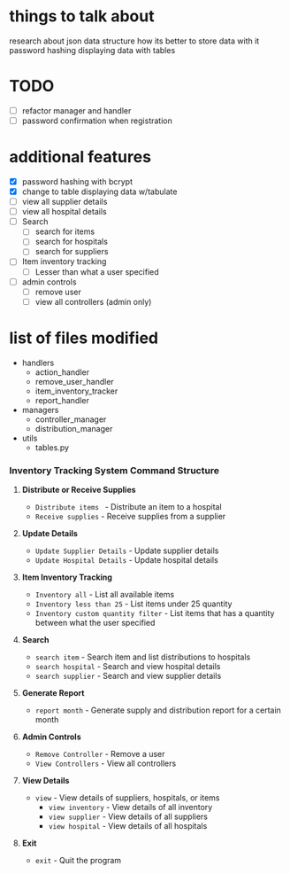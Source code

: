 
# things to talk about
research about json data structure how its better to store data with it
password hashing
displaying data with tables

# TODO 
- [ ] refactor manager and handler
- [ ] password confirmation when registration

# additional features
- [x] password hashing with bcrypt
- [x] change to table displaying data w/tabulate
- [ ] view all supplier details
- [ ] view all hospital details
- [ ] Search
  - [ ] search for items
  - [ ] search for hospitals
  - [ ] search for suppliers
- [ ] Item inventory tracking
  - [ ] Lesser than what a user specified
- [ ] admin controls
  - [ ] remove user
  - [ ] view all controllers (admin only)

# list of files modified
- handlers
  - action_handler
  - remove_user_handler
  - item_inventory_tracker
  - report_handler
- managers
  - controller_manager
  - distribution_manager
- utils
  - tables.py

### Inventory Tracking System Command Structure

1. **Distribute or Receive Supplies**
    - `Distribute items ` - Distribute an item to a hospital
    - `Receive supplies` - Receive supplies from a supplier

2. **Update Details**
      - `Update Supplier Details` - Update supplier details
      - `Update Hospital Details` - Update hospital details

3. **Item Inventory Tracking**
      - `Inventory all` - List all available items
      - `Inventory less than 25` - List items under 25 quantity
      - `Inventory custom quantity filter` - List items that has a quantity between what the user specified 

4. **Search**
      - `search item` - Search item and list distributions to hospitals
      - `search hospital` - Search and view hospital details
      - `search supplier` - Search and view supplier details

5. **Generate Report**
    - `report month` - Generate supply and distribution report for a certain month

6. **Admin Controls**
    - `Remove Controller` - Remove a user
    - `View Controllers` - View all controllers

8. **View Details**
    - `view` - View details of suppliers, hospitals, or items
        - `view inventory` - View details of all inventory
        - `view supplier` - View details of all suppliers
        - `view hospital` - View details of all hospitals

9. **Exit**
    - `exit` - Quit the program
